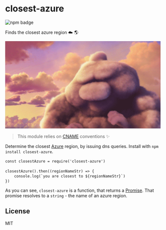 # closest-azure

![npm badge](https://img.shields.io/npm/dw/closest-azure.svg)

Finds the closest azure region :cloud: :earth_americas:

![readme logo](https://github.com/bengreenier/node-closest-azure/raw/v1.0.1/readme_logo.gif)

> This module relies on [CNAME](https://en.wikipedia.org/wiki/CNAME_record) conventions :sparkles:

Determine the closest [Azure](https://azure.com) region, by issuing dns queries. Install with `npm install closest-azure`.

```
const closestAzure = require('closest-azure')

closestAzure().then((regionNameStr) => {
    console.log(`you are closest to ${regionNameStr}`)
})
```

As you can see, `closest-azure` is a function, that returns a [Promise](https://developer.mozilla.org/en-US/docs/Web/JavaScript/Reference/Global_Objects/Promise). That promise resolves to a `string` - the name of an azure region.

## License

MIT